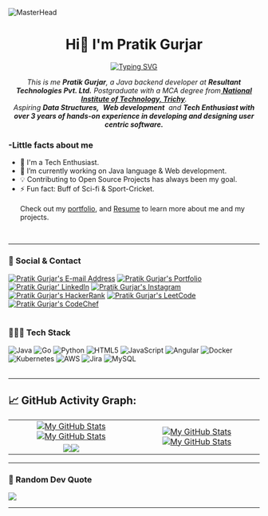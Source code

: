 
![MasterHead](https://user-images.githubusercontent.com/74038190/225813708-98b745f2-7d22-48cf-9150-083f1b00d6c9.gif)
<h1 align="center">Hi👋 I'm Pratik Gurjar</h1>
<p align="center">
<a href="https://git.io/typing-svg"><img src="https://readme-typing-svg.herokuapp.com?font=Fira+Code&pause=1000&center=true&vCenter=true&random=false&width=600&lines=Java+Backend+Developer;Technology+Aficionado" alt="Typing SVG" /></a>

</p>
<p align="center">
<em>
    This is me <b>Pratik Gurjar</b>, a Java backend developer at <b>Resultant Technologies Pvt. Ltd.</b> Postgraduate with a MCA degree from<a href="https://www.nitt.edu/"> <b>National Institute of Technology, Trichy</b></a>. <br>
    Aspiring <b>Data Structures,</b>&nbsp; <b>Web development</b>&nbsp; and <b> Tech Enthusiast with over 3 years of hands-on experience in developing and designing user centric software.</b> </em>
  <br>
</p>
<h3>-Little facts about me</h3>

- 🧞 I'm a Tech Enthusiast.
- 🔭 I’m currently working on Java language & Web development.
- 💡 Contributing to Open Source Projects has always been my goal.
- ⚡ Fun fact: Buff of Sci-fi & Sport-Cricket.
  <br><br>
  Check out my [portfolio](https://pratikgurjar.github.io/portfolio), and [Resume](https://drive.google.com/file/d/1j02y-MpRRq6dc4KSXYGDKT6UF-y-aOok/view) to learn more about me and my projects.

<br>

---
### 📧 Social & Contact
<div>
<a href="mailto:tnp.pratikgurjar@gmail.com" target="_blank" rel="noreferrer"> <img alt="Pratik Gurjar's E-mail Address" src="https://img.shields.io/badge/E&#8209;mail-D14836?style=for-the-badge&logo=gmail&logoColor=white"/></a>
<a href="https://pratikgurjar.github.io" target="_blank" rel="noreferrer"> <img alt="Pratik Gurjar's Portfolio" src="https://img.shields.io/badge/Portfolio-08203A?style=for-the-badge&logo=About.me&logoColor=white"/></a>
<a href="https://www.linkedin.com/in/pratik-gurjar" target="_blank" rel="noreferrer"> <img alt="Pratik Gurjar' LinkedIn" src="https://img.shields.io/badge/LinkedIn-0077B5?style=for-the-badge&logo=linkedin&logoColor=white"/></a>
<a href="https://www.instagram.com/pratikgurjar_" target="_blank" rel="noreferrer"> <img alt="Pratik Gurjar's Instagram" src="https://img.shields.io/badge/Instagram-E4405F?style=for-the-badge&logo=instagram&logoColor=white"/></a>
<a href="https://www.hackerrank.com/pratik_gurjar" target="_blank" rel="noreferrer"> <img alt="Pratik Gurjar's HackerRank" src="https://img.shields.io/badge/HackerRank-2EC866?style=for-the-badge&logo=HackerRank&logoColor=white"/></a>
<a href="https://leetcode.com/pratikgurjar66/" target="_blank" rel="noreferrer"> <img alt="Pratik Gurjar's LeetCode" src="https://img.shields.io/badge/LeetCode-FFA116?style=for-the-badge&logo=LeetCode&logoColor=black"/></a>
<a href="https://www.codechef.com/users/pratikgurjar66" target="_blank" rel="noreferrer"> <img alt="Pratik Gurjar's CodeChef" src="https://img.shields.io/badge/-CodeChef-5B4638?style=for-the-badge&logo=CodeChef&logoColor=white"/></a>
</div>
<br>

### 🧑🏻‍💻 Tech Stack
![Java](https://img.shields.io/badge/java-%23ED8B00.svg?style=for-the-badge&logo=openjdk&logoColor=white) ![Go](https://img.shields.io/badge/go-%2300ADD8.svg?style=for-the-badge&logo=go&logoColor=white) ![Python](https://img.shields.io/badge/python-3670A0?style=for-the-badge&logo=python&logoColor=ffdd54) ![HTML5](https://img.shields.io/badge/html5-%23E34F26.svg?style=for-the-badge&logo=html5&logoColor=white) ![JavaScript](https://img.shields.io/badge/javascript-%23323330.svg?style=for-the-badge&logo=javascript&logoColor=%23F7DF1E) ![Angular](https://img.shields.io/badge/angular-%23DD0031.svg?style=for-the-badge&logo=angular&logoColor=white) ![Docker](https://img.shields.io/badge/docker-%230db7ed.svg?style=for-the-badge&logo=docker&logoColor=white) ![Kubernetes](https://img.shields.io/badge/kubernetes-%23326ce5.svg?style=for-the-badge&logo=kubernetes&logoColor=white) ![AWS](https://img.shields.io/badge/AWS-%23FF9900.svg?style=for-the-badge&logo=amazon-aws&logoColor=white) ![Jira](https://img.shields.io/badge/jira-%230A0FFF.svg?style=for-the-badge&logo=jira&logoColor=white) ![MySQL](https://img.shields.io/badge/mysql-%2300f.svg?style=for-the-badge&logo=mysql&logoColor=white) 
<br>
<br>

---
## 📈 GitHub Activity Graph:

<table>
    <tr>
        <td align="center"><a href="https://github.com/pratikgurjar#gh-light-mode-only"><img src="https://github-readme-stats.vercel.app/api?username=pratikgurjar&show_icons=true&theme=default&include_all_commits=true#gh-light-mode-only" alt="My GitHub Stats"/></a><a href="https://github.com/pratikgurjar#gh-dark-mode-only"><img src="https://github-readme-stats.vercel.app/api?username=pratikgurjar&show_icons=true&theme=tokyonight&include_all_commits=true#gh-dark-mode-only" alt="My GitHub Stats"/></a></td>
        <td rowspan="2" align="center"><a href="https://github.com/pratikgurjar#gh-light-mode-only"><img src="https://github-readme-stats.vercel.app/api/top-langs/?username=pratikgurjar&theme=default&langs_count=8#gh-light-mode-only" alt="My GitHub Stats"/></a><a href="https://github.com/pratikgurjar#gh-dark-mode-only"><img src="https://github-readme-stats.vercel.app/api/top-langs/?username=pratikgurjar&theme=tokyonight&langs_count=8#gh-dark-mode-only" alt="My GitHub Stats"/></a></td>
    </tr>
    <tr>
        <td align="center"><a href="https://github.com/pratikgurjar#gh-light-mode-only"><img src="https://github-readme-streak-stats.herokuapp.com/?user=pratikgurjar&theme=default"/></a><a href="https://github.com/pratikgurjar#gh-dark-mode-only"><img src="https://github-readme-streak-stats.herokuapp.com/?user=pratikgurjar&theme=tokyonight"/></a></td>
    </tr>
</table>

---

### 💭 Random Dev Quote
![](https://quotes-github-readme.vercel.app/api?type=horizontal&theme=dark)
<br>
  
---



